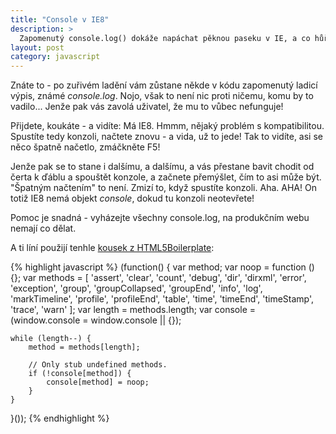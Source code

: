 ```yaml
---
title: "Console v IE8"
description: >
  Zapomenutý console.log() dokáže napáchat pěknou paseku v IE, a co hůř - špatně se hledá!
layout: post
category: javascript
---
```


Znáte to - po zuřivém ladění vám zůstane někde v kódu zapomenutý ladicí výpis, známé *console.log*. Nojo, však to není nic proti ničemu, komu by to vadilo... Jenže pak vás zavolá uživatel, že mu to vůbec nefunguje!

Přijdete, koukáte - a vidíte: Má IE8. Hmmm, nějaký problém s kompatibilitou. Spustíte tedy konzoli, načtete znovu - a vida, už to jede! Tak to vidíte, asi se něco špatně načetlo, zmáčkněte F5!

Jenže pak se to stane i dalšímu, a dalšímu, a vás přestane bavit chodit od čerta k ďáblu a spouštět konzole, a začnete přemýšlet, čím to asi může být. "Špatným načtením" to není. Zmizí to, když spustíte konzoli. Aha. AHA! <tweetable title="Podivuhodnou chybu může někdy způsobit zapomenutý console.log()">On totiž IE8 nemá objekt *console*, dokud tu konzoli neotevřete!</tweetable>

Pomoc je snadná - vyházejte všechny console.log, na produkčním webu nemají co dělat.

A ti líní použijí tenhle [kousek z HTML5Boilerplate](https://github.com/h5bp/html5-boilerplate/blob/master/js/plugins.js):

{% highlight javascript %}
(function() {
    var method;
    var noop = function () {};
    var methods = [
        'assert', 'clear', 'count', 'debug', 'dir', 'dirxml', 'error',
        'exception', 'group', 'groupCollapsed', 'groupEnd', 'info', 'log',
        'markTimeline', 'profile', 'profileEnd', 'table', 'time', 'timeEnd',
        'timeStamp', 'trace', 'warn'
    ];
    var length = methods.length;
    var console = (window.console = window.console || {});

    while (length--) {
        method = methods[length];

        // Only stub undefined methods.
        if (!console[method]) {
            console[method] = noop;
        }
    }
}());
{% endhighlight %}